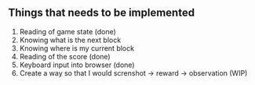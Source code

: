 ## Things that needs to be implemented
1. Reading of game state (done)
2. Knowing what is the next block
3. Knowing where is my current block
4. Reading of the score (done)
5. Keyboard input into browser (done)
6. Create a way so that I would screnshot -> reward -> observation (WIP)

